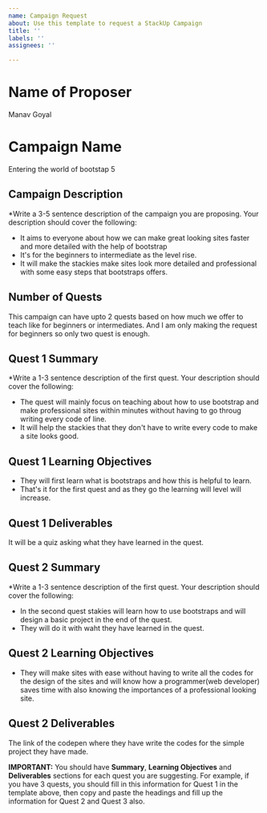 ```yaml
---
name: Campaign Request
about: Use this template to request a StackUp Campaign
title: ''
labels: ''
assignees: ''

---
```


# Name of Proposer
Manav Goyal

# Campaign Name
Entering the world of bootstap 5 

## Campaign Description
*Write a 3-5 sentence description of the campaign you are proposing. Your description should cover the following:
- It aims to everyone about how we can make great looking sites  faster and more detailed with the help of bootstrap
- It's for the beginners to intermediate as the level rise.
- It will make the stackies make sites look more detailed and professional with some easy steps that bootstraps offers.

## Number of Quests
This campaign can have upto 2 quests based on how much we offer to teach like for beginners or intermediates. And I am only making the request for beginners so only two quest is enough. 

## Quest 1 Summary
*Write a 1-3 sentence description of the first quest. Your description should cover the following:
- The quest will mainly focus on teaching about how to use bootstrap and make professional sites within minutes without having to go throug writing every code of line. 
- It will help the stackies that they don't have to write every code to make a site looks good. 


## Quest 1 Learning Objectives
- They will first learn what is bootstraps and how this is helpful to learn. 
- That's it for the first quest and as they go the learning will level will increase. 

## Quest 1 Deliverables
It will be a quiz asking what they have learned in the quest. 


## Quest 2 Summary
*Write a 1-3 sentence description of the first quest. Your description should cover the following:
- In the second quest stakies will learn how to use bootstraps and will design a basic project in the end of the quest. 
- They will do it with waht they have learned in the quest. 

## Quest 2 Learning Objectives
- They will make sites with ease without having to write all the codes for the design of the sites and will know how a programmer(web developer) saves time with also knowing the importances of a professional looking site. 

## Quest 2 Deliverables
The link of the codepen where they have write the codes for the simple project they have made. 

**IMPORTANT:** You should have **Summary**, **Learning Objectives** and **Deliverables** sections for each quest you are suggesting. For example, if you have 3 quests, you should fill in this information for Quest 1 in the template above, then copy and paste the headings and fill up the information for Quest 2 and Quest 3 also.
